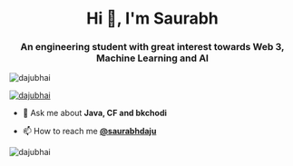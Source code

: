 <h1 align="center">Hi 👋, I'm Saurabh</h1>
<h3 align="center">An engineering student with great interest towards Web 3, Machine Learning and AI</h3>

<p align="left"> <img src="https://komarev.com/ghpvc/?username=saurabhdaju&label=Profile%20views&color=0e75b6&style=flat" alt="dajubhai" /> </p>

<p align="left"> <a href="https://twitter.com/saurabhdaju" target="blank"><img src="https://img.shields.io/twitter/follow/saurabhdaju?logo=twitter&style=for-the-badge" alt="dajubhai" /></a> </p>

- 💬 Ask me about **Java, CF and bkchodi**

- 📫 How to reach me [**@saurabhdaju**](https://bio.link/saurabhdaju)


<p><img align="center" src="https://github-readme-stats.vercel.app/api/top-langs?username=saurabhdaju&show_icons=true&locale=en&layout=compact" alt="dajubhai" /></p>

